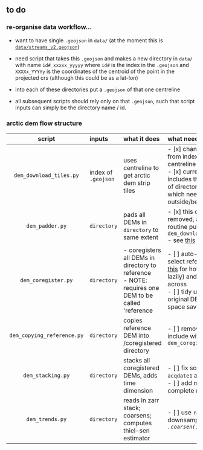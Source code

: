 ## to do

### re-organise data workflow...
- want to have single `.geojson` in `data/` (at the moment this is [`data/streams_v2.geojson`](data/streams_v2.geojson))

- need script that takes this `.geojson` and makes a new directory in `data/` with name `id#_xxxxx_yyyyy` where `id#` is the index in the `.geojson` and `XXXXx_YYYYy` is the coordinates of the centroid of the point in the projected crs (although this could be as a lat-lon)

- into each of these directories put a `.geojson` of that one centreline

- all subsequent scripts should rely only on that `.geojson`, such that script inputs can simply be the directory name / id.

### arctic dem flow structure

|script|inputs|what it does|what needs changing|
|:-:|:-|:-|:-|
|`dem_download_tiles.py`|index of `.geojson`|uses centreline to get arctic dem strip tiles|- [x] change input from index to single centreline<br>- [x] currently includes the creation of directories routine which needs moving outside/before this|
|`dem_padder.py`|`directory`|pads all DEMs in `directory` to same extent|- [x] this can be removed, and this routine put inside `dem_download_tiles.py`<br>- see [this](https://github.com/tlohde/isortuarsuupSermia_2/blob/0dee85a72c1ade2b22d32d2d7888a4072e44aa09/src/utils.py#L268) for how|
|`dem_coregister.py`|`directory`|- coregisters all DEMs in directory to reference<br> - NOTE: requires one DEM to be called 'reference|- [ ] auto-magically select reference (see [this](https://github.com/tlohde/isortuarsuupSermia_2/blob/0dee85a72c1ade2b22d32d2d7888a4072e44aa09/src/utils.py#L314) for how to do so lazily) and copy across<br>- [ ] tidy up/delete original DEMs (for space savings)|
|`dem_copying_reference.py`|`directory`|copies reference DEM into /coregistered directory|- [ ] remove this and include within `dem_coregister.py`|
|`dem_stacking.py`|`directory`|stacks all coregistered DEMs, adds time dimension|<br>- [ ] fix so uses `acqdate1` as time<br>- [ ] add more complete metadata|
|`dem_trends.py`|`directory`|reads in zarr stack; coarsens; computes thiel-sen estimator|- [ ] use `rasterio` for downsampling *not `.coarsen()`*|